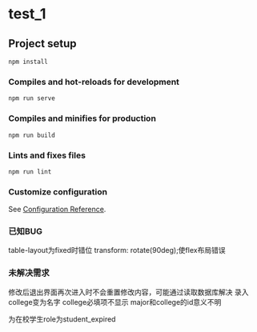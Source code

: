 # test_1

## Project setup
```
npm install
```

### Compiles and hot-reloads for development
```
npm run serve
```

### Compiles and minifies for production
```
npm run build
```

### Lints and fixes files
```
npm run lint
```

### Customize configuration
See [Configuration Reference](https://cli.vuejs.org/config/).

### 已知BUG
table-layout为fixed时错位
transform: rotate(90deg);使flex布局错误
### 未解决需求
修改后退出界面再次进入时不会重置修改内容，可能通过读取数据库解决
录入college变为名字
college必填项不显示
major和college的id意义不明

为在校学生role为student_expired